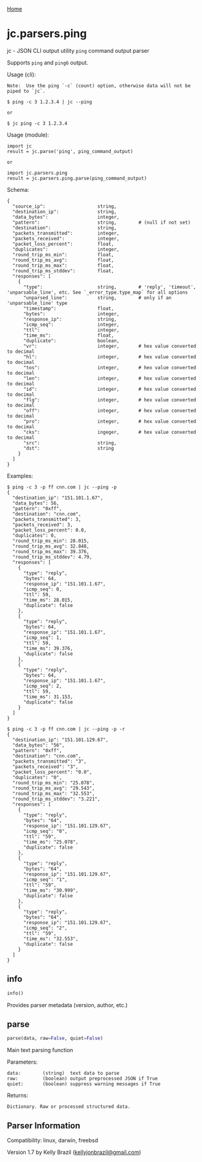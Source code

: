 [Home](https://kellyjonbrazil.github.io/jc/)

# jc.parsers.ping
jc - JSON CLI output utility `ping` command output parser

Supports `ping` and `ping6` output.

Usage (cli):

    Note:  Use the ping `-c` (count) option, otherwise data will not be piped to `jc`.

    $ ping -c 3 1.2.3.4 | jc --ping

    or

    $ jc ping -c 3 1.2.3.4

Usage (module):

    import jc
    result = jc.parse('ping', ping_command_output)

    or

    import jc.parsers.ping
    result = jc.parsers.ping.parse(ping_command_output)

Schema:

    {
      "source_ip":                   string,
      "destination_ip":              string,
      "data_bytes":                  integer,
      "pattern":                     string,        # (null if not set)
      "destination":                 string,
      "packets_transmitted":         integer,
      "packets_received":            integer,
      "packet_loss_percent":         float,
      "duplicates":                  integer,
      "round_trip_ms_min":           float,
      "round_trip_ms_avg":           float,
      "round_trip_ms_max":           float,
      "round_trip_ms_stddev":        float,
      "responses": [
        {
          "type":                    string,        # 'reply', 'timeout', 'unparsable_line', etc. See `_error_type.type_map` for all options
          "unparsed_line":           string,        # only if an 'unparsable_line' type
          "timestamp":               float,
          "bytes":                   integer,
          "response_ip":             string,
          "icmp_seq":                integer,
          "ttl":                     integer,
          "time_ms":                 float,
          "duplicate":               boolean,
          "vr":                      integer,       # hex value converted to decimal
          "hl":                      integer,       # hex value converted to decimal
          "tos":                     integer,       # hex value converted to decimal
          "len":                     integer,       # hex value converted to decimal
          "id":                      integer,       # hex value converted to decimal
          "flg":                     integer,       # hex value converted to decimal
          "off":                     integer,       # hex value converted to decimal
          "pro":                     integer,       # hex value converted to decimal
          "cks":                     ingeger,       # hex value converted to decimal
          "src":                     string,
          "dst":                     string
        }
      ]
    }

Examples:

    $ ping -c 3 -p ff cnn.com | jc --ping -p
    {
      "destination_ip": "151.101.1.67",
      "data_bytes": 56,
      "pattern": "0xff",
      "destination": "cnn.com",
      "packets_transmitted": 3,
      "packets_received": 3,
      "packet_loss_percent": 0.0,
      "duplicates": 0,
      "round_trip_ms_min": 28.015,
      "round_trip_ms_avg": 32.848,
      "round_trip_ms_max": 39.376,
      "round_trip_ms_stddev": 4.79,
      "responses": [
        {
          "type": "reply",
          "bytes": 64,
          "response_ip": "151.101.1.67",
          "icmp_seq": 0,
          "ttl": 59,
          "time_ms": 28.015,
          "duplicate": false
        },
        {
          "type": "reply",
          "bytes": 64,
          "response_ip": "151.101.1.67",
          "icmp_seq": 1,
          "ttl": 59,
          "time_ms": 39.376,
          "duplicate": false
        },
        {
          "type": "reply",
          "bytes": 64,
          "response_ip": "151.101.1.67",
          "icmp_seq": 2,
          "ttl": 59,
          "time_ms": 31.153,
          "duplicate": false
        }
      ]
    }

    $ ping -c 3 -p ff cnn.com | jc --ping -p -r
    {
      "destination_ip": "151.101.129.67",
      "data_bytes": "56",
      "pattern": "0xff",
      "destination": "cnn.com",
      "packets_transmitted": "3",
      "packets_received": "3",
      "packet_loss_percent": "0.0",
      "duplicates": "0",
      "round_trip_ms_min": "25.078",
      "round_trip_ms_avg": "29.543",
      "round_trip_ms_max": "32.553",
      "round_trip_ms_stddev": "3.221",
      "responses": [
        {
          "type": "reply",
          "bytes": "64",
          "response_ip": "151.101.129.67",
          "icmp_seq": "0",
          "ttl": "59",
          "time_ms": "25.078",
          "duplicate": false
        },
        {
          "type": "reply",
          "bytes": "64",
          "response_ip": "151.101.129.67",
          "icmp_seq": "1",
          "ttl": "59",
          "time_ms": "30.999",
          "duplicate": false
        },
        {
          "type": "reply",
          "bytes": "64",
          "response_ip": "151.101.129.67",
          "icmp_seq": "2",
          "ttl": "59",
          "time_ms": "32.553",
          "duplicate": false
        }
      ]
    }


## info
```python
info()
```
Provides parser metadata (version, author, etc.)

## parse
```python
parse(data, raw=False, quiet=False)
```

Main text parsing function

Parameters:

    data:        (string)  text data to parse
    raw:         (boolean) output preprocessed JSON if True
    quiet:       (boolean) suppress warning messages if True

Returns:

    Dictionary. Raw or processed structured data.

## Parser Information
Compatibility:  linux, darwin, freebsd

Version 1.7 by Kelly Brazil (kellyjonbrazil@gmail.com)
